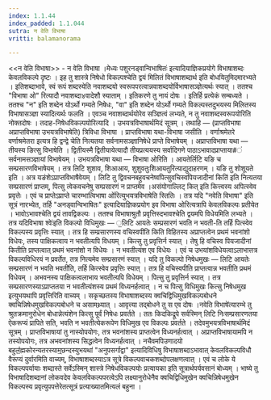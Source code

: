 ```yaml
---
index: 1.1.44
index_padded: 1.1.044
sutra: न वेति विभाषा
vritti: balamanorama

---
```

<<न वेति विभाषा>> - न वेति विभाषा ।मेध्यः पशुरनड्वान्विभाषितः॑ इत्यादियाज्ञिकप्रयोगे विभाषाशब्दः केवलविकल्पे दृष्टः । इह तु शास्त्रे निषेधो विकल्पश्चेति द्वयं मिलितं विभाषाशब्दार्थ इति बोधयितुमिदमारभ्यते । इतिशब्दाभावे, स्वं रूपं शब्दस्येति नवाशब्दयो स्वरूपपरत्वान्नवाशब्दयोर्विभाषासञ्ज्ञेत्यर्थः स्यात् । ततश्च "विभाषा ओ" रित्यादौ नवाशब्दा४वादेशौ स्याताम् । इतिकरणे तु नायं दोषः । इतिर्हि प्रत्येकं सम्बध्यते । ततश्च "न" इति शब्देन योऽर्थो गम्यते निषेधः, "वा" इति शब्देन योऽर्थो गम्यते विकल्पस्तदुभयस्य मिलितस्य विभाषासञ्ज्ञा स्यादित्यर्थः फलति । एवञ्च नवाशब्दार्थयोरेव सञ्ज्ञित्वं लभ्यते, न तु नवाशब्दस्वरूपयोरिति नोक्तदोषः । तदाह-निषेधविकल्पयोरित्यादि । उभयत्रविभाषार्थमिदं सूत्रम् । तथाहि — (प्राप्तविभाषा अप्राप्तविभाषा उभयत्रविभाषेति) त्रिविधा विभाषा । प्राप्तविभाषा यथा-विभाषा जसीति । वर्णाश्रमेतरे वर्णाश्रमेतरा इत्यत्र हि द्वन्द्वे चेति नित्यतया सर्वनामसञ्ज्ञानिषेधे प्राप्ते विभाषेयम् । अप्राप्तविभाषा यथा — तीयस्य ङित्सु विभाषेति । द्वितीयस्मै द्वितीयायेत्यादौ तीयप्रत्ययस्य सर्वादिगणे पाठाऽभावादप्राप्ताया#ं सर्वनामसञ्ज्ञायां विभाषेयम् । उभयत्रविभाषा यथा — विभाषा ओरिति । आयतेर्लिटि यङि च सम्प्रसारणविभाषेयम् । तत्र लिटि शुशाव, शिआआय, शुशुवतुःशिआयतुरित्याद्युदाहरणम् । यङि तु शोशूयते इति । अत्र यङंशेऽप्राप्तविभाषैवेयम् । लिटि तु द्विवचनबहुवचनेष्वपित्सुवचिस्वपियजादीनां किति॑ इति नित्यतया सम्प्रसारणं प्राप्तम्, पित्सु त्वेकवचनेषु सम्प्रसारणं न प्राप्तमेव ।असंयोगाल्लिट् कित् इति कित्त्वस्य अपित्स्वेव प्रवृत्तेः । एवं च प्राप्तेऽप्राप्ते चारम्भात्विभाषा ओ॑रित्युभयत्रविभाषेति स्तितिः । तत्र यदि "नवेति विभाषा" इति सूत्रं नारभ्येत, तर्हि "अनड्वान्विभाषितः" इत्यादियाज्ञिकप्रयोग इव विभाषा ओरित्यत्रापि केवलविकल्पः प्रतीयेत । भावोऽभावश्चेति द्वयं तावद्विकल्पः । ततश्च विभाषाश्रुतौ प्रवृत्तिस्दभावश्चेति द्वयमपि विधेयमिति लभ्यते । तत्र यदिविभाषा श्वेः॑इति विकल्पो विधिमुखः — ॒लिटि आयतेः सम्प्रसारणं भवति न भवती-ति तर्हि पित्स्वेव विकल्पस्य प्रवृत्तिः स्यात् । तत्र हि सम्प्रसारणस्य वचिस्वपीति किति विहितस्य अप्राप्तत्वेन प्रथमं भवनांशो विधेयः, तस्य पाक्षिकत्वाय न भवतीत्यपि विधयम् । कित्सु तु प्रवृत्तिर्न स्यात् । तेषु हि वचिस्व पियजादीनां कितीति प्राप्तत्वात् प्रथमं भवनांशो न विधेयः । न भवतीत्यंश एव विधेयः । एवं च उभयांशविधेयत्वाऽलाभात्तत्र विकल्पविधिरयं न प्रवर्तेत, तत्र नित्यमेव सम्प्रसारणं स्यात् । यदि तु विकल्पो निषेधमुखः  — लिटि आयतेः सम्प्रसारणं न भवति भवती॑ति, तर्हि कित्स्वेव प्रवृत्तिः स्यात् । तत्र हि वचिस्वपीति प्राप्तत्वान्न भवतीति प्रथमं विधेयम् । अभवनस्य पाक्षिकत्वलाभाय भवतीत्यपि विधेयम् । पित्सु तु प्रवृत्तिर्न स्यात् । तत्र सम्प्रसारणस्याऽप्राप्ततया न भवतीत्यंशस्य प्रथमं विध्यनर्हत्वात् । न च पित्सु विधिमुखः कित्सु निषेधमुख इत्युभयथापि प्रवृत्तिरिति वाच्यम् । सकृच्छतस्य विभाषाशब्दस्य क्वचिद्विधिमुखविकल्पबोधने क्वचिन्निषेधमुखविकल्पबोधने च असामथ्र्यात् । आवृत्त्या तद्बोधने तु स एव दोषः ।नवेति विभाषे॑त्यारम्भे तु श्रुतक्रमानुरोधेन बोधान्नेत्यंशेन कित्सु पूर्वं निषेधः प्रवर्तते । ततः किदकिद्रूपे सर्वस्मिन् लिटि निःसम्प्रसारणतया ऐकरूप्यं प्रापिते सति, भवति न भवतीत्येकरूपेण विधिमुख एव विकल्पः प्रवर्तते । तदेवमुभयत्रविभाषार्थमिदं सूत्रम् । प्राप्तविभाषायां तु नास्योपयोगः, तत्र भवनांशस्य प्राप्तत्वेन विध्यनर्हत्वात् । अप्राप्तविभाषायामपि न तस्योपयोगः, तत्र अभवनांशस्य सिद्धत्वेन विध्यनर्हत्वात् । नचैवमपिउणादयो बहुलं॒॑ह्मकोरन्यतरस्याम्॒छन्दस्युभयथा॑ "अनुपसर्गाद्वा" इत्यादिविधिषु विभाषाशब्दाऽभावात् केवलविकल्पविधौ वैरूप्यं दुर्वारमिति वाच्यम्, विभाषाशब्दस्याऽत्र सूत्रे विकल्पवाचकशब्दोपलक्षणत्वात् । एवं च लोके ये विकल्पपर्यायाः शब्दास्ते सर्वेऽस्मिन् शास्त्रे निषेधविकल्पयोः प्रत्यायका इति सूत्रार्थपर्यवसानं बोध्यम् । भाष्ये तु विभाषादिशब्दानां लोकवदेव केवलविकल्पपरत्वेऽपि लक्ष्यानुरोधेनैव क्वचिद्विधिमुखेन क्वचिन्निषेधमुखेन विकल्पस्य प्रवृत्युपपत्तेरेतत्सूत्रं प्रत्याख्यातमित्यलं बहुना ।